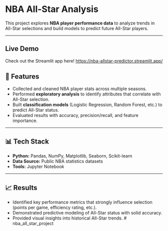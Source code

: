 # NBA All-Star Analysis

This project explores **NBA player performance data** to analyze trends in All-Star selections and build models to predict future All-Star players.

---

## Live Demo
Check out the Streamlit app here! https://nba-allstar-predictor.streamlit.app/


## 🚀 Features
- Collected and cleaned NBA player stats across multiple seasons.
- Performed **exploratory analysis** to identify attributes that correlate with All-Star selection.
- Built **classification models** (Logistic Regression, Random Forest, etc.) to predict All-Star status.
- Evaluated results with accuracy, precision/recall, and feature importance.

---

## 📊 Tech Stack
- **Python:** Pandas, NumPy, Matplotlib, Seaborn, Scikit-learn
- **Data Source:** Public NBA statistics datasets
- **Tools:** Jupyter Notebook

---

## 📈 Results
- Identified key performance metrics that strongly influence selection (points per game, efficiency rating, etc.).
- Demonstrated predictive modeling of All-Star status with solid accuracy.
- Provided visual insights into historical All-Star trends.
﻿# nba_all_star_project




